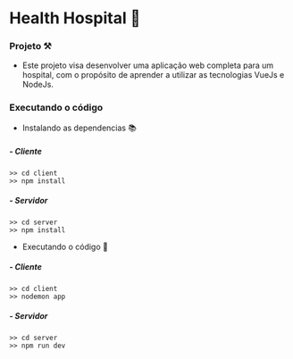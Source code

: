 # Health Hospital 🐒

### Projeto ⚒️
- Este projeto visa desenvolver uma aplicação web completa para um hospital, com o propósito de aprender a utilizar as tecnologias VueJs e NodeJs. 

### Executando o código
- Instalando as dependencias 📚
##### - Cliente
```
>> cd client
>> npm install
```
##### - Servidor
```
>> cd server
>> npm install
```

- Executando o código 🚀
##### - Cliente
```
>> cd client
>> nodemon app
```
##### - Servidor
```
>> cd server
>> npm run dev
```
